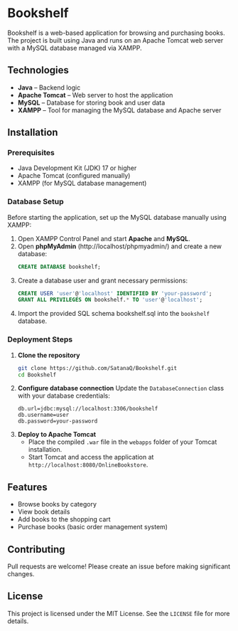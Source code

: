 # Bookshelf

Bookshelf is a web-based application for browsing and purchasing books. The project is built using Java and runs on an Apache Tomcat web server with a MySQL database managed via XAMPP.

## Technologies
- **Java** – Backend logic
- **Apache Tomcat** – Web server to host the application
- **MySQL** – Database for storing book and user data
- **XAMPP** – Tool for managing the MySQL database and Apache server

## Installation
### Prerequisites
- Java Development Kit (JDK) 17 or higher
- Apache Tomcat (configured manually)
- XAMPP (for MySQL database management)

### Database Setup
Before starting the application, set up the MySQL database manually using XAMPP:
1. Open XAMPP Control Panel and start **Apache** and **MySQL**.
2. Open **phpMyAdmin** (http://localhost/phpmyadmin/) and create a new database:
   ```sql
   CREATE DATABASE bookshelf;
   ```
3. Create a database user and grant necessary permissions:
   ```sql
   CREATE USER 'user'@'localhost' IDENTIFIED BY 'your-password';
   GRANT ALL PRIVILEGES ON bookshelf.* TO 'user'@'localhost';
   ```
4. Import the provided SQL schema bookshelf.sql into the `bookshelf` database.

### Deployment Steps
1. **Clone the repository**
   ```bash
   git clone https://github.com/SatanaQ/Bookshelf.git
   cd Bookshelf
   ```
2. **Configure database connection**
   Update the `DatabaseConnection` class with your database credentials:
   ```properties
   db.url=jdbc:mysql://localhost:3306/bookshelf
   db.username=user
   db.password=your-password
   ```
3. **Deploy to Apache Tomcat**
   - Place the compiled `.war` file in the `webapps` folder of your Tomcat installation.
   - Start Tomcat and access the application at `http://localhost:8080/OnlineBookstore`.

## Features
- Browse books by category
- View book details
- Add books to the shopping cart
- Purchase books (basic order management system)

## Contributing
Pull requests are welcome! Please create an issue before making significant changes.

## License
This project is licensed under the MIT License. See the `LICENSE` file for more details.

